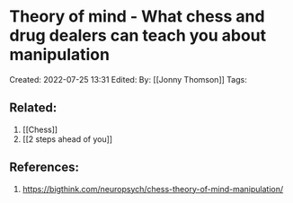 # Theory of mind - What chess and drug dealers can teach you about manipulation
Created: 2022-07-25 13:31
Edited: 
By: [[Jonny Thomson]]
Tags: 



## Related:
1. [[Chess]]
2. [[2 steps ahead of you]]

## References:
1. https://bigthink.com/neuropsych/chess-theory-of-mind-manipulation/